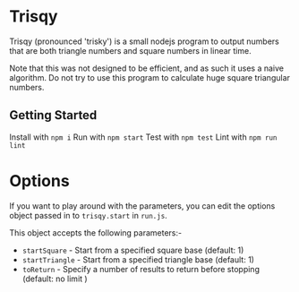 # Trisqy

Trisqy (pronounced 'trisky') is a small nodejs program to output numbers that are both triangle numbers and square numbers in linear time.

Note that this was not designed to be efficient, and as such it uses a naive algorithm. Do not try to use this program to calculate huge square triangular numbers.

## Getting Started

Install with `npm i`
Run with `npm start`
Test with `npm test`
Lint with `npm run lint`

# Options

If you want to play around with the parameters, you can edit the options object passed in to `trisqy.start` in `run.js`.

This object accepts the following parameters:-
- `startSquare` - Start from a specified square base (default: 1)
- `startTriangle` - Start from a specified triangle base (default: 1)
- `toReturn` - Specify a number of results to return before stopping (default: no limit
)

